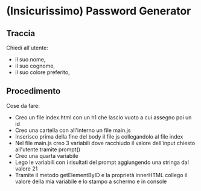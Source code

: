 # (Insicurissimo) Password Generator

## Traccia

Chiedi all'utente:

- il suo nome,
- il suo cognome,
- il suo colore preferito,

## Procedimento

Cose da fare:

- Creo un file index.html con un h1 che lascio vuoto a cui assegno poi un id
- Creo una cartella con all'interno un file main.js
- Inserisco prima della fine del body il file js collegandolo al file index
- Nel file main.js creo 3 variabili dove racchiudo il valore dell'input chiesto all'utente tramite prompt()
- Creo una quarta variabile
- Lego le variabili con i risultati del prompt aggiungendo una stringa dal valore 21
- Tramite il metodo getElementByID e la proprietà innerHTML collego il valore della mia variabile e lo stampo a schermo e in console
